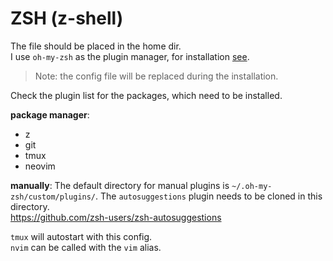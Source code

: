 # ZSH (z-shell)

The file should be placed in the home dir.  
I use `oh-my-zsh` as the plugin manager, for installation [see](https://ohmyz.sh/).

> Note: the config file will be replaced during the installation.

Check the plugin list for the packages, which need to be installed.  

**package manager**:
- z
- git
- tmux
- neovim

**manually**:
The default directory for manual plugins is `~/.oh-my-zsh/custom/plugins/`. The `autosuggestions` plugin needs to be cloned in this directory.  
https://github.com/zsh-users/zsh-autosuggestions  

`tmux` will autostart with this config.  
`nvim` can be called with the `vim` alias.
